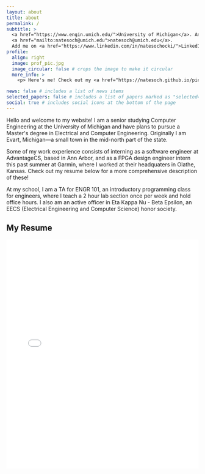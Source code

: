 ```yaml
---
layout: about
title: about
permalink: /
subtitle: >
  <a href="https://www.engin.umich.edu/">University of Michigan</a>. Ann Arbor, MI. 
  <a href="mailto:natesoch@umich.edu">natesoch@umich.edu</a>. 
  Add me on <a href="https://www.linkedin.com/in/natesochocki/">LinkedIn</a>.
profile:
  align: right
  image: prof_pic.jpg
  image_circular: false # crops the image to make it circular
  more_info: >
    <p> Here's me! Check out my <a href="https://natesoch.github.io/pictures/">pictures page</a> for more cool photos.</p>

news: false # includes a list of news items
selected_papers: false # includes a list of papers marked as "selected={true}"
social: true # includes social icons at the bottom of the page
---
```


Hello and welcome to my website! I am a senior studying Computer Engineering at the University of Michigan and have plans to pursue a Master's degree in Electrical and Computer Engineering. Originally I am Evart, Michigan—a small town in the mid-north part of the state. 

Some of my work experience consists of interning as a software engineer at AdvantageCS, based in Ann Arbor, and as a FPGA design engineer intern this past summer at Garmin, where I worked at their headquaters in Olathe, Kansas. Check out my resume below for a more comprehensive description of these!

At my school, I am a TA for ENGR 101, an introductory programming class for engineers, where I teach a 2 hour lab section once per week and hold office hours. I also am an active officer in Eta Kappa Nu - Beta Epsilon, an EECS (Electrical Engineering and Computer Science) honor society.

## My Resume

<iframe src="/assets/resume.pdf" width="100%" height="600px" style="border: none;"></iframe>

